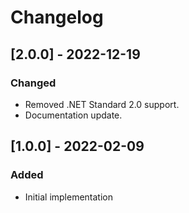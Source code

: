 # Changelog

## [2.0.0] - 2022-12-19
### Changed
- Removed .NET Standard 2.0 support.
- Documentation update.

## [1.0.0] - 2022-02-09
### Added
- Initial implementation